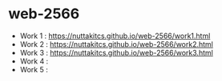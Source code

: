 # web-2566
* Work 1 : https://nuttakitcs.github.io/web-2566/work1.html
* Work 2 : https://nuttakitcs.github.io/web-2566/work2.html
* Work 3 : https://nuttakitcs.github.io/web-2566/work3.html
* Work 4 : 
* Work 5 : 
